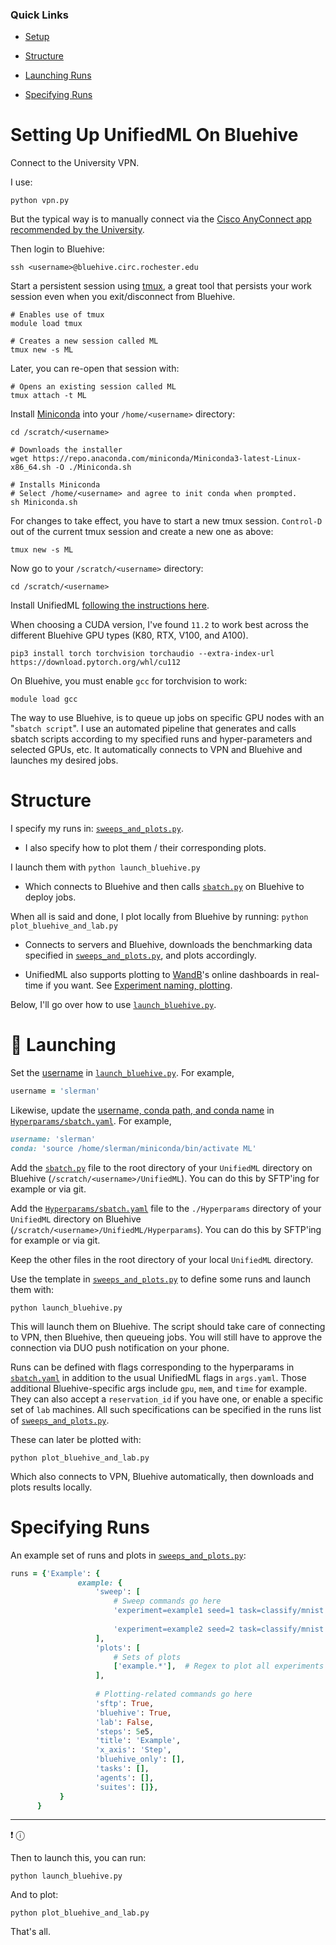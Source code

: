 ### Quick Links

- [Setup](#setting-up-unifiedml-on-bluehive)

- [Structure](#structure)

- [Launching Runs](#rocket-launching)

- [Specifying Runs](#specifying-runs)

# Setting Up UnifiedML On Bluehive

Connect to the University VPN.

I use:

```console
python vpn.py
```

But the typical way is to manually connect via the [Cisco AnyConnect app recommended by the University](https://tech.rochester.edu/services/remote-access-vpn/).

Then login to Bluehive:

```console
ssh <username>@bluehive.circ.rochester.edu
```

Start a persistent session using [tmux](https://en.wikipedia.org/wiki/Tmux), a great tool that persists your work session even when you exit/disconnect from Bluehive.

```console
# Enables use of tmux
module load tmux

# Creates a new session called ML
tmux new -s ML
```

Later, you can re-open that session with:

```console
# Opens an existing session called ML
tmux attach -t ML
```

Install [Miniconda](https://docs.conda.io/en/latest/miniconda.html) into your ```/home/<username>``` directory:

```console
cd /scratch/<username>

# Downloads the installer
wget https://repo.anaconda.com/miniconda/Miniconda3-latest-Linux-x86_64.sh -O ./Miniconda.sh

# Installs Miniconda 
# Select /home/<username> and agree to init conda when prompted.
sh Miniconda.sh
```

For changes to take effect, you have to start a new tmux session. ```Control-D``` out of the current tmux session and create a new one as above:

```console
tmux new -s ML
```

Now go to your ```/scratch/<username>``` directory:

```console
cd /scratch/<username>
```

Install UnifiedML [following the instructions here](https://www.github.com/agi-init/UnifiedML#wrench-setting-up).

When choosing a CUDA version, I've found ```11.2``` to work best across the different Bluehive GPU types (K80, RTX, V100, and A100).

```console
pip3 install torch torchvision torchaudio --extra-index-url https://download.pytorch.org/whl/cu112
```

On Bluehive, you must enable ```gcc``` for torchvision to work:

```console
module load gcc
```

The way to use Bluehive, is to queue up jobs on specific GPU nodes with an "```sbatch script```". I use an automated pipeline that generates and calls sbatch scripts according to my specified runs and hyper-parameters and selected GPUs, etc. It automatically connects to VPN and Bluehive and launches my desired jobs.

# Structure

I specify my runs in: [```sweeps_and_plots.py```](sweeps_and_plots.py).
- I also specify how to plot them / their corresponding plots.

I launch them with ```python launch_bluehive.py```
- Which connects to Bluehive and then calls [```sbatch.py```](sbatch.py) on Bluehive to deploy jobs.

When all is said and done, I plot locally from Bluehive by running: ```python plot_bluehive_and_lab.py```
- Connects to servers and Bluehive, downloads the benchmarking data specified in [```sweeps_and_plots.py```](sweeps_and_plots.py), and plots accordingly.

- UnifiedML also supports plotting to [WandB](https://wandb.ai/)'s online dashboards in real-time if you want. See [Experiment naming, plotting](https://github.com/AGI-init/UnifiedML#experiment-naming-plotting).

Below, I'll go over how to use [```launch_bluehive.py```](launch_bluehive.py).

# :rocket: Launching

Set the [username](launch_bluehive.py#L14) in [```launch_bluehive.py```](launch_bluehive.py). For example,

```ruby
username = 'slerman'
```

Likewise, update the [username, conda path, and conda name](Hyperparams/sbatch.yaml#L6-L7) in [```Hyperparams/sbatch.yaml```](Hyperparams/sbatch.yaml). For example,

```ruby
username: 'slerman'
conda: 'source /home/slerman/miniconda/bin/activate ML'
```

Add the [```sbatch.py```](sbatch.py) file to the root directory of your ```UnifiedML``` directory on Bluehive (```/scratch/<username>/UnifiedML```). You can do this by SFTP'ing for example or via git.

Add the [```Hyperparams/sbatch.yaml```](Hyperparams/sbatch.yaml) file to the ```./Hyperparams``` directory of your ```UnifiedML``` directory on Bluehive (```/scratch/<username>/UnifiedML/Hyperparams```). You can do this by SFTP'ing for example or via git.

Keep the other files in the root directory of your local ```UnifiedML``` directory.

Use the template in [```sweeps_and_plots.py```](sweeps_and_plots.py) to define some runs and launch them with:

```console
python launch_bluehive.py
```

This will launch them on Bluehive. The script should take care of connecting to VPN, then Bluehive, then queueing jobs. You will still have to approve the connection via DUO push notification on your phone.

Runs can be defined with flags corresponding to the hyperparams in [```sbatch.yaml```](Hyperparams/sbatch.yaml) in addition to the usual UnifiedML flags in ```args.yaml```. Those additional Bluehive-specific args include ```gpu```, ```mem```, and ```time``` for example. They can also accept a ```reservation_id``` if you have one, or enable a specific set of ```lab``` machines. All such specifications can be specified in the runs list of [```sweeps_and_plots.py```](sweeps_and_plots.py).

These can later be plotted with:

```console
python plot_bluehive_and_lab.py
```

Which also connects to VPN, Bluehive automatically, then downloads and plots results locally.

# Specifying Runs

An example set of runs and plots in [```sweeps_and_plots.py```](sweeps_and_plots.py):

```ruby
runs = {'Example': {
               example: {
                   'sweep': [
                       # Sweep commands go here
                       'experiment=example1 seed=1 task=classify/mnist',
                       
                       'experiment=example2 seed=2 task=classify/mnist gpu=A100'
                   ],
                   'plots': [
                       # Sets of plots
                       ['example.*'],  # Regex to plot all experiments starting with "example"
                   ],
                   
                   # Plotting-related commands go here
                   'sftp': True,
                   'bluehive': True,
                   'lab': False,
                   'steps': 5e5,
                   'title': 'Example',
                   'x_axis': 'Step',
                   'bluehive_only': [],
                   'tasks': [],
                   'agents': [],
                   'suites': []},
           }
      }
```
---


:exclamation: &#9432;
 
Then to launch this, you can run:

```console
python launch_bluehive.py
```

And to plot:

```console
python plot_bluehive_and_lab.py
```

That's all.

